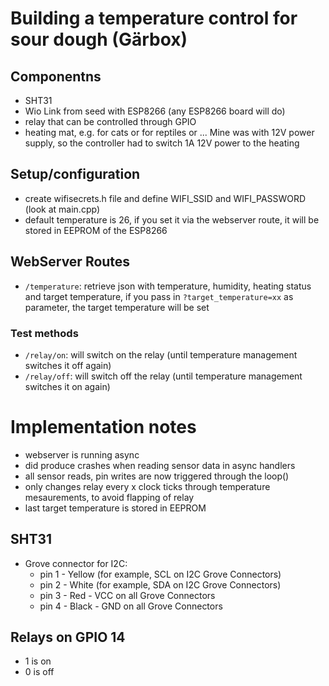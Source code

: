 # Building a temperature control for sour dough (Gärbox)

## Componentns

- SHT31
- Wio Link from seed with ESP8266 (any ESP8266 board will do)
- relay that can be controlled through GPIO
- heating mat, e.g. for cats or for reptiles or ... Mine was with 12V power supply, so the controller had to switch 1A 12V power to the heating

## Setup/configuration

- create wifisecrets.h file and define WIFI_SSID and WIFI_PASSWORD (look at main.cpp)
- default temperature is 26, if you set it via the webserver route, it will be stored in EEPROM of the ESP8266

## WebServer Routes

- `/temperature`: retrieve json with temperature, humidity, heating status and target temperature, if you pass in `?target_temperature=xx` as parameter, the target temperature will be set

### Test methods

- `/relay/on`: will switch on the relay (until temperature management switches it off again)
- `/relay/off`: will switch off the relay (until temperature management switches it on again)

# Implementation notes

- webserver is running async
- did produce crashes when reading sensor data in async handlers
- all sensor reads, pin writes are now triggered through the loop()
- only changes relay every x clock ticks through temperature mesaurements, to avoid flapping of relay
- last target temperature is stored in EEPROM

## SHT31

- Grove connector for I2C:
  - pin 1 - Yellow (for example, SCL on I2C Grove Connectors)
  - pin 2 - White (for example, SDA on I2C Grove Connectors)
  - pin 3 - Red - VCC on all Grove Connectors
  - pin 4 - Black - GND on all Grove Connectors

## Relays on GPIO 14

- 1 is on
- 0 is off
